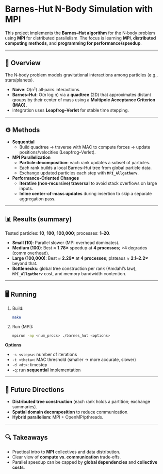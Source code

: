 # Barnes-Hut N-Body Simulation with MPI

This project implements the **Barnes–Hut algorithm** for the N‑body problem using **MPI** for distributed parallelism. The focus is learning **MPI**, **distributed computing methods**, and **programming for performance/speedup**.

---

## 📖 Overview
The N‑body problem models gravitational interactions among particles (e.g., stars/planets).
- **Naïve**: O(n²) all‑pairs interactions.
- **Barnes–Hut**: O(n log n) via a **quadtree** (2D) that approximates distant groups by their center of mass using a **Multipole Acceptance Criterion (MAC)**.
- Integration uses **Leapfrog–Verlet** for stable time stepping.

---

## ⚙️ Methods
- **Sequential**
  - Build quadtree → traverse with MAC to compute forces → update positions/velocities (Leapfrog–Verlet).
- **MPI Parallelization**
  - **Particle decomposition**: each rank updates a subset of particles.
  - Each rank builds a local Barnes–Hut tree from global particle data.
  - Exchange updated particles each step with **`MPI_Allgatherv`**.
- **Performance-Oriented Changes**
  - **Iterative (non‑recursive) traversal** to avoid stack overflows on large inputs.
  - **Inline center‑of‑mass updates** during insertion to skip a separate aggregation pass.

---

## 📊 Results (summary)
Tested particles: **10**, **100**, **100,000**; processes: **1–20**.

- **Small (10)**: Parallel slower (MPI overhead dominates).
- **Medium (100)**: Best ≈ **1.78×** speedup at **4 processes**; >4 degrades (comm overhead).
- **Large (100,000)**: Best ≈ **2.29×** at **4 processes**; plateaus ≈ **2.1–2.2×** beyond that.
- **Bottlenecks**: global tree construction per rank (Amdahl’s law), **`MPI_Allgatherv`** cost, and memory bandwidth contention.

---

## 🖥️ Running
1) Build:
   ~~~bash
   make
   ~~~
2) Run (MPI):
   ~~~bash
   mpirun -np <num_procs> ./barnes_hut <options>
   ~~~
**Options**
- `-s <steps>`: number of iterations  
- `-t <theta>`: MAC threshold (smaller → more accurate, slower)  
- `-d <dt>`: timestep  
- `-q`: run **sequential** implementation

---

## 🚀 Future Directions
- **Distributed tree construction** (each rank holds a partition; exchange summaries).
- **Spatial domain decomposition** to reduce communication.
- **Hybrid parallelism**: MPI + OpenMP/pthreads.

---

## 🔍 Takeaways
- Practical intro to **MPI** collectives and data distribution.
- Clear view of **compute vs. communication** trade‑offs.
- Parallel speedup can be capped by **global dependencies** and **collective costs**.
